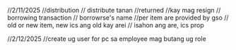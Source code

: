 //2/11/2025 //distribution // distribute tanan //returned //kay mag resign //
borrowing transaction // borrowrse's name //per item are provided by gso // old
or new item, new ics ang old kay arei // isahon ang are, ics prop

//2/12/2025 //create ug user for pc sa employee mag butang ug role
